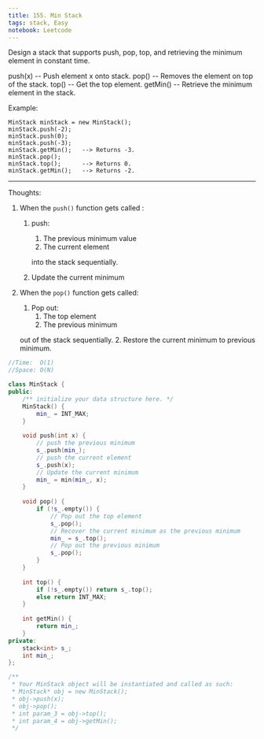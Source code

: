 ```yaml
---
title: 155. Min Stack
tags: stack, Easy
notebook: Leetcode
---
```


Design a stack that supports push, pop, top, and retrieving the minimum element in constant time.

push(x) -- Push element x onto stack.
pop() -- Removes the element on top of the stack.
top() -- Get the top element.
getMin() -- Retrieve the minimum element in the stack.
 

Example:
```
MinStack minStack = new MinStack();
minStack.push(-2);
minStack.push(0);
minStack.push(-3);
minStack.getMin();   --> Returns -3.
minStack.pop();
minStack.top();      --> Returns 0.
minStack.getMin();   --> Returns -2.
```

----------
Thoughts:
1. When the `push()` function gets called :
   1. push:
      1. The previous minimum value 
      2. The current element
      
      into the stack sequentially.
   2. Update the current minimum
2. When the `pop()` function gets called:
   1. Pop out:
      1. The top element
      2. The previous minimum

    out of the stack sequentially.
   2. Restore the current minimum to previous minimum.

```c++
//Time:  O(1)
//Space: O(N)

class MinStack {
public:
    /** initialize your data structure here. */
    MinStack() {
        min_ = INT_MAX;
    }
    
    void push(int x) {
        // push the previous minimum
        s_.push(min_);
        // push the current element
        s_.push(x);
        // Update the current minimum
        min_ = min(min_, x);
    }
    
    void pop() {
        if (!s_.empty()) {
            // Pop out the top element
            s_.pop();
            // Recover the current minimum as the previous minimum
            min_ = s_.top();
            // Pop out the previous minimum 
            s_.pop();
        }
    }
    
    int top() {
        if (!s_.empty()) return s_.top();
        else return INT_MAX;
    }
    
    int getMin() {
        return min_;
    }
private:
    stack<int> s_;
    int min_;
};

/**
 * Your MinStack object will be instantiated and called as such:
 * MinStack* obj = new MinStack();
 * obj->push(x);
 * obj->pop();
 * int param_3 = obj->top();
 * int param_4 = obj->getMin();
 */
```